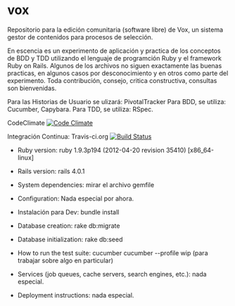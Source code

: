 vox
===

Repositorio para la edición comunitaria (software libre) de Vox, un sistema gestor de contenidos para procesos de selección.

En escencia es un experimento de aplicación y practica de los conceptos de BDD y TDD utilizando el lenguaje de programción Ruby y el framework Ruby on Rails.
Algunos de los archivos no siguen exactamente las buenas practicas, en algunos casos por desconocimiento y en otros como parte del experimento.
Toda contribución, consejo, critica constructiva, consultas son bienvenidas.


Para las Historias de Usuario se ulizará: PivotalTracker
Para BDD, se utiliza: Cucumber, Capybara.
Para TDD, se utiliza: RSpec.


CodeClimate
[![Code Climate](https://codeclimate.com/github/matiasmasca/vox.png)](https://codeclimate.com/github/matiasmasca/vox)

Integración Continua: Travis-ci.org
[![Build Status](https://travis-ci.org/matiasmasca/vox.svg?branch=master)](https://travis-ci.org/matiasmasca/vox)


* Ruby version:
  ruby 1.9.3p194 (2012-04-20 revision 35410) [x86_64-linux]

* Rails version:
  rails 4.0.1

* System dependencies:
 mirar el archivo gemfile

* Configuration:
  Nada especial por ahora.

* Instalación para Dev:
 bundle install

* Database creation:
  rake db:migrate

* Database initialization:
  rake db:seed 

* How to run the test suite:
  cucumber
  cucumber --profile wip (para trabajar sobre algo en particular)

* Services (job queues, cache servers, search engines, etc.):
  nada especial.
* Deployment instructions:
  nada especial.
 
